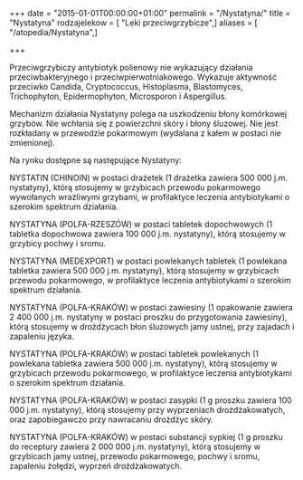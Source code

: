 +++
date = "2015-01-01T00:00:00+01:00"
permalink = "/Nystatyna/"
title = "Nystatyna"
rodzajelekow = [ "Leki przeciwgrzybicze",]
aliases = [ "/atopedia/Nystatyna",]

+++

Przeciwgrzybiczy antybiotyk polienowy nie wykazujący działania przeciwbakteryjnego i przeciwpierwotniakowego. Wykazuje aktywność przeciwko Candida, Cryptococcus, Histoplasma, Blastomyces, Trichophyton, Epidermophyton, Microsporon i Aspergillus.

Mechanizm działania Nystatyny polega na uszkodzeniu błony komórkowej grzybów. Nie wchłania się z powierzchni skóry i błony śluzowej. Nie jest rozkładany w przewodzie pokarmowym (wydalana z kałem w postaci nie zmienionej).

Na rynku dostępne są następujące Nystatyny:

NYSTATIN (CHINOIN) w postaci drażetek (1 drażetka zawiera 500 000 j.m. nystatyny), którą stosujemy w grzybicach przewodu pokarmowego wywołanych wrażliwymi grzybami, w profilaktyce leczenia antybiotykami o szerokim spektrum działania.

NYSTATYNA (POLFA-RZESZÓW) w postaci tabletek dopochwowych (1 tabletka dopochwowa zawiera 100 000 j.m. nystatyny), którą stosujemy w grzybicy pochwy i sromu.

NYSTATYNA (MEDEXPORT) w postaci powlekanych tabletek (1 powlekana tabletka zawiera 500 000 j.m. nystatyny), którą stosujemy w grzybicach przewodu pokarmowego, w profilaktyce leczenia antybiotykami o szerokim spektrum działania.

NYSTATYNA (POLFA-KRAKÓW) w postaci zawiesiny (1 opakowanie zawiera 2 400 000 j.m. nystatyny w postaci proszku do przygotowania zawiesiny), którą stosujemy w drożdżycach błon śluzowych jamy ustnej, przy zajadach i zapaleniu języka.

NYSTATYNA (POLFA-KRAKÓW) w postaci tabletek powlekanych (1 powlekana tabletka zawiera 500 000 j.m. nystatyny), którą stosujemy w grzybicach przewodu pokarmowego, w profilaktyce leczenia antybiotykami o szerokim spektrum działania.

NYSTATYNA (POLFA-KRAKÓW) w postaci zasypki (1 g proszku zawiera 100 000 j.m. nystatyny), którą stosujemy przy wyprzeniach drożdżakowatych, oraz zapobiegawczo przy nawracaniu drożdżyc skóry.

NYSTATYNA (POLFA-KRAKÓW) w postaci substancji sypkiej (1 g proszku do receptury zawiera 2 000 000 j.m. nystatyny), którą stosujemy w grzybicach jamy ustnej, przewodu pokarmowego, pochwy i sromu, zapaleniu żołędzi, wyprzeń drożdżakowatych.
